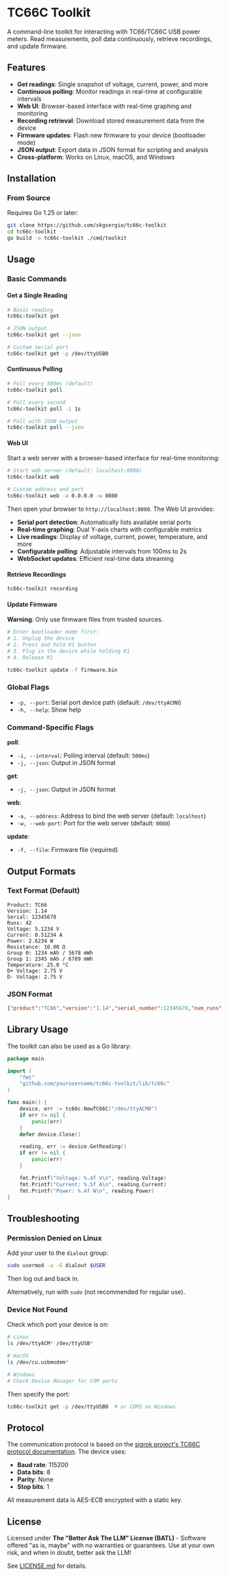 # TC66C Toolkit

A command-line toolkit for interacting with TC66/TC66C USB power meters. Read measurements, poll data continuously, retrieve recordings, and update firmware.

## Features

- **Get readings**: Single snapshot of voltage, current, power, and more
- **Continuous polling**: Monitor readings in real-time at configurable intervals
- **Web UI**: Browser-based interface with real-time graphing and monitoring
- **Recording retrieval**: Download stored measurement data from the device
- **Firmware updates**: Flash new firmware to your device (bootloader mode)
- **JSON output**: Export data in JSON format for scripting and analysis
- **Cross-platform**: Works on Linux, macOS, and Windows

## Installation

### From Source

Requires Go 1.25 or later:

```bash
git clone https://github.com/skgsergio/tc66c-toolkit
cd tc66c-toolkit
go build -o tc66c-toolkit ./cmd/toolkit
```

## Usage

### Basic Commands

#### Get a Single Reading

```bash
# Basic reading
tc66c-toolkit get

# JSON output
tc66c-toolkit get --json

# Custom serial port
tc66c-toolkit get -p /dev/ttyUSB0
```

#### Continuous Polling

```bash
# Poll every 500ms (default)
tc66c-toolkit poll

# Poll every second
tc66c-toolkit poll -i 1s

# Poll with JSON output
tc66c-toolkit poll --json
```

#### Web UI

Start a web server with a browser-based interface for real-time monitoring:

```bash
# Start web server (default: localhost:8080)
tc66c-toolkit web

# Custom address and port
tc66c-toolkit web -a 0.0.0.0 -w 8080
```

Then open your browser to `http://localhost:8080`. The Web UI provides:

- **Serial port detection**: Automatically lists available serial ports
- **Real-time graphing**: Dual Y-axis charts with configurable metrics
- **Live readings**: Display of voltage, current, power, temperature, and more
- **Configurable polling**: Adjustable intervals from 100ms to 2s
- **WebSocket updates**: Efficient real-time data streaming

#### Retrieve Recordings

```bash
tc66c-toolkit recording
```

#### Update Firmware

**Warning**: Only use firmware files from trusted sources.

```bash
# Enter bootloader mode first:
# 1. Unplug the device
# 2. Press and hold K1 button
# 3. Plug in the device while holding K1
# 4. Release K1

tc66c-toolkit update -f firmware.bin
```

### Global Flags

- `-p, --port`: Serial port device path (default: `/dev/ttyACM0`)
- `-h, --help`: Show help

### Command-Specific Flags

**poll**:
- `-i, --interval`: Polling interval (default: `500ms`)
- `-j, --json`: Output in JSON format

**get**:
- `-j, --json`: Output in JSON format

**web**:
- `-a, --address`: Address to bind the web server (default: `localhost`)
- `-w, --web-port`: Port for the web server (default: `8080`)

**update**:
- `-f, --file`: Firmware file (required)

## Output Formats

### Text Format (Default)

```
Product: TC66
Version: 1.14
Serial: 12345678
Runs: 42
Voltage: 5.1234 V
Current: 0.51234 A
Power: 2.6234 W
Resistance: 10.00 Ω
Group 0: 1234 mAh / 5678 mWh
Group 1: 2345 mAh / 6789 mWh
Temperature: 25.0 °C
D+ Voltage: 2.75 V
D- Voltage: 2.75 V
```

### JSON Format

```json
{"product":"TC66","version":"1.14","serial_number":12345678,"num_runs":42,"voltage":5.1234,"current":0.51234,"power":2.6234,"resistance":10.00,"group0_mah":1234,"group0_mwh":5678,"group1_mah":2345,"group1_mwh":6789,"temperature_sign":0,"temperature":25.0,"dplus_voltage":2.75,"dminus_voltage":2.75}
```

## Library Usage

The toolkit can also be used as a Go library:

```go
package main

import (
    "fmt"
    "github.com/yourusername/tc66c-toolkit/lib/tc66c"
)

func main() {
    device, err := tc66c.NewTC66C("/dev/ttyACM0")
    if err != nil {
        panic(err)
    }
    defer device.Close()

    reading, err := device.GetReading()
    if err != nil {
        panic(err)
    }

    fmt.Printf("Voltage: %.4f V\n", reading.Voltage)
    fmt.Printf("Current: %.5f A\n", reading.Current)
    fmt.Printf("Power: %.4f W\n", reading.Power)
}
```

## Troubleshooting

### Permission Denied on Linux

Add your user to the `dialout` group:

```bash
sudo usermod -a -G dialout $USER
```

Then log out and back in.

Alternatively, run with `sudo` (not recommended for regular use).

### Device Not Found

Check which port your device is on:

```bash
# Linux
ls /dev/ttyACM* /dev/ttyUSB*

# macOS
ls /dev/cu.usbmodem*

# Windows
# Check Device Manager for COM ports
```

Then specify the port:

```bash
tc66c-toolkit get -p /dev/ttyUSB0  # or COM3 on Windows
```

## Protocol

The communication protocol is based on the [sigrok project's TC66C protocol documentation](https://sigrok.org/wiki/RDTech_TC66C). The device uses:

- **Baud rate**: 115200
- **Data bits**: 8
- **Parity**: None
- **Stop bits**: 1

All measurement data is AES-ECB encrypted with a static key.

## License

Licensed under **The "Better Ask The LLM" License (BATL)** - Software offered "as is, maybe" with no warranties or guarantees. Use at your own risk, and when in doubt, better ask the LLM!

See [LICENSE.md](LICENSE.md) for details.
